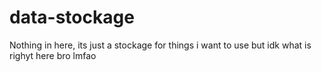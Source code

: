 # data-stockage
Nothing in here, its just a stockage for things i want to use but idk what is righyt here bro lmfao
